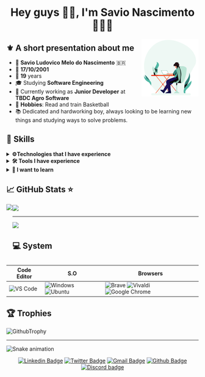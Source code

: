 <h1 align="center"> Hey guys 👋🏽, I'm Savio Nascimento  👨🏽‍💻  </h1>

<div align="right">

</div>

<img src="https://github.com/chandan-reddy-k/chandan-reddy-k/blob/master/assets/coding.gif" width="150" align="right" >

## ⚜️ A short presentation about me

- 🔭 **Savio Ludovico Melo do Nascimento** 🇧🇷
- 🎉 **17/10/2001**
- 🎂 **19** years
- 🎓 Studying **Software Engineering**
- 🌱 Currently working as **Junior Developer** at **TBDC Agro Software**
- 🏀 **Hobbies**: Read and train Basketball 
- 📚 Dedicated and hardworking boy, always looking to be learning new things and studying ways to solve problems.
<!-- 📝 [Curriculum Vitae]()-->

## 💼 Skills

<details>
<summary>
  <strong>⚙Technologies that I have experience</strong>
</summary>
<br>

![HTML5](https://img.shields.io/badge/HTML5-E34F26?style=flat&logo=html5&logoColor=white)
![CSS3](https://img.shields.io/badge/CSS3-1572B6?style=flat&logo=css3&logoColor=white)
![Markdown](https://img.shields.io/badge/Markdown-000000?style=flat&logo=markdown&logoColor=white)
![JavaScript](https://img.shields.io/badge/JavaScript-F7DF1E?style=flat&logo=javascript&logoColor=black)
![TypeScript](https://img.shields.io/badge/TypeScript-007ACC?style=flat&logo=typescript&logoColor=white)
![VueJS](https://img.shields.io/badge/Vue.js-35495E?style=flat&logo=vuedotjs&logoColor=4FC08D)
![NodeJS](https://img.shields.io/badge/Node.js-339933?style=flat&logo=nodedotjs&logoColor=white)
![Jest](https://img.shields.io/badge/-jest-%23C21325?style=flat&logo=jest&logoColor=white)
 
</details>

<details >
<summary>
  <strong>🛠 Tools I have experience</strong>
</summary>
<br>

![Git](https://img.shields.io/badge/Git-F05032?style=flat&logo=git&logoColor=white)
![GitHub](https://img.shields.io/badge/GitHub-100000?style=flat&logo=github&logoColor=white)
![Postman](https://img.shields.io/badge/Postman-FF6C37?style=flat&logo=Postman&logoColor=white)
![Azure](https://img.shields.io/badge/Azure_DevOps-0078D7?style=flat&logo=azure-devops&logoColor=white)
![Notion](https://img.shields.io/badge/Notion-%23000000.svg?style=flat&logo=notion&logoColor=white)
![Vercel](https://img.shields.io/badge/vercel-%23000000.svg?style=flat&logo=vercel&logoColor=white)
![Discord](https://img.shields.io/badge/Discord-7289DA?style=flat&logo=discord&logoColor=white)
![NPM](https://img.shields.io/badge/npm-CB3837?style=flat&logo=npm&logoColor=white)
![Yarn](https://img.shields.io/badge/Yarn-2C8EBB?style=flat&logo=yarn&logoColor=white)
</details>

<details >
<summary>
<strong>📝 I want to learn</strong>
</summary>
<br>

![React](https://img.shields.io/badge/React-20232A?style=flat&logo=react&logoColor=61DAFB)
![PHP](https://img.shields.io/badge/PHP-777BB4?style=flat&logo=php&logoColor=white)
![SQL](https://img.shields.io/badge/MySQL-00000F?style=flat&logo=mysql&logoColor=white)
![SASS](https://img.shields.io/badge/SASS-hotpink.svg?style=flat&logo=SASS&logoColor=white)
![Vuetify](https://img.shields.io/badge/Vuetify-1867C0?style=flat&logo=vuetify&logoColor=AEDDFF)
![MongoDB](https://img.shields.io/badge/MongoDB-4EA94B?style=flat&logo=mongodb&logoColor=white)
![Insomnia](https://img.shields.io/badge/Insomnia-5849be?style=flat&logo=Insomnia&logoColor=white)
![Bootstrap](https://img.shields.io/badge/Bootstrap-563D7C?style=flat&logo=bootstrap&logoColor=white)
![StyledComponents](https://img.shields.io/badge/styled--components-DB7093?style=flat&logo=styled-components&logoColor=white)
![MaterialUi](https://img.shields.io/badge/Material--UI-0081CB?style=flat&logo=material-ui&logoColor=white)
![NuxtJs](https://img.shields.io/badge/nuxt.js-00C58E?style=flat&logo=nuxtdotjs&logoColor=white)
![Bulma](https://img.shields.io/badge/Bulma-00D1B2.svg?style=flat&logo=Bulma&logoColor=white)
![NextJs](https://img.shields.io/badge/next.js-000000?style=flat&logo=nextdotjs&logoColor=white)
![Firebase](https://img.shields.io/badge/firebase-ffca28?style=flat&logo=firebase&logoColor=black)
![Strapi](https://img.shields.io/badge/strapi-2e7eea?style=flat&logo=strapi&logoColor=white)
![Webpack](https://img.shields.io/badge/webpack-%238DD6F9.svg?style=flat&logo=webpack&logoColor=black)
![Ionic](https://img.shields.io/badge/Ionic-3880FF?style=flat&logo=ionic&logoColor=white)
![Electron.js](https://img.shields.io/badge/Electron-191970?style=flat&logo=Electron&logoColor=white)
![ReactiveNative](https://img.shields.io/badge/React_Native-20232A?style=flat&logo=react&logoColor=61DAFB)
![Figma](https://img.shields.io/badge/-Figma-060606?style=flat&logo=Figma)
![Heroku](https://img.shields.io/badge/Heroku-430098?style=flat&logo=heroku&logoColor=white)
![Buefy](https://img.shields.io/badge/Buefy-7957D5?style=flat&logo=buefy&logoColor=48289E)
![Express.js](https://img.shields.io/badge/express.js-%23404d59.svg?style=flat&logo=express&logoColor=%2361DAFB)
![Netlify](https://img.shields.io/badge/netlify-%23000000.svg?style=flat&logo=netlify&logoColor=#00C7B7)
![Docker](https://img.shields.io/badge/docker-%230db7ed.svg?style=flat&logo=docker&logoColor=white)
![Babel](https://img.shields.io/badge/Babel-F9DC3e?style=flat&logo=babel&logoColor=black)
![Graphql](https://img.shields.io/badge/GraphQl-E10098?style=flat&logo=graphql&logoColor=white)

</details>

## &#x1f4c8; GitHub Stats ⭐

<a href="https://github.com/savionascimentodev">
  <img align="left"  height='160px' src="https://github-readme-stats.vercel.app/api?username=savionascimentodev&show_icons=true&theme=material-palenight"/>
</a>

<a href="https://github.com/savionascimentodev">
  <img align="center" height='160px' src="https://github-readme-stats.vercel.app/api/top-langs/?username=savionascimentodev&layout=compact&theme=material-palenight"/>
</a>

<!-- [![Top Langs](https://github-readme-stats.vercel.app/api/top-langs/?username=savionascimentodev&theme=gotham&langs_count=5)](https://github.com/savionascimentodev/github-readme-stats) -->

---

![](https://github-readme-streak-stats.herokuapp.com/?user=savionascimentodev&theme=material-palenight)


## 💻 System
| Code Editor  | S.O | Browsers
------------ | ------------ | ------------ 
|![VS Code](http://img.shields.io/badge/-VS%20Code-007ACC?style=flat-square&logo=visual-studio-code)|![Windows](http://img.shields.io/badge/-Windows-0078D6?style=flat-square&logo=windows&logoColor=ffffff) ![Ubuntu](https://img.shields.io/badge/Ubuntu-E95420?style=flat&logo=ubuntu&logoColor=white)| ![Brave](https://img.shields.io/badge/Brave-FB542B?style=flat&logo=Brave&logoColor=white) ![Vivaldi](https://img.shields.io/badge/Vivaldi-EF3939?style=flat&logo=Vivaldi&logoColor=white) ![Google Chrome](https://img.shields.io/badge/Google%20Chrome-4285F4?style=flat&logo=GoogleChrome&logoColor=white)



## 🏆 Trophies 

![GithubTrophy](https://github-profile-trophy.vercel.app/?username=savionascimentodev&theme=algolia)

<hr>

![Snake animation](https://github.com/savionascimentodev/savionascimentodev/blob/output/github-contribution-grid-snake.svg)


<div align="center">
  
[![Linkedin Badge](https://img.shields.io/badge/-SavioNascimento-blue?style=flat-square&logo=Linkedin&logoColor=white&link=https://www.linkedin.com/savio-nascimento)](https://www.linkedin.com/in/savio-nascimento/) 
[![Twitter Badge](https://img.shields.io/badge/@Nascimentoo-1ca0f1?style=flat&labelColor=1ca0f1&logo=twitter&logoColor=white&link=https://twitter.com/Nascimento_oo)](https://twitter.com/Nascimento_oo)
[![Gmail Badge](https://img.shields.io/badge/-savionascimento@gmail.com-c14438?style=flat&logo=Gmail&logoColor=white&link=gmail:savionascimentodev@gmail.com)](gmail:savionascimentodev@gmail.com)
[![Github Badge](https://img.shields.io/badge/SavioNascimento-24292e?style=flat&logo=Github&logoColor=white&link=https://github.com/savionascimentodev)](https://github.com/savionascimentodev)
[![Discord badge](https://img.shields.io/badge/-SNascimento%20%23%EF%B8%8F7636-7289DA?style=flat-square&logo=Discord&logoColor=white&link=https://discord.com)](https://discord.com)

<!--
[![Instagram Badge](https://img.shields.io/badge/-SavioNascimento-e4405f?style=flat-square&labelColor=f94877&logo=instagram&logoColor=white&link=https://https://www.instagram.com/savio_nascimento_/)](https://www.instagram.com/savio_nascimento_/) -->

</div>
  
<!--
[![GitHub](https://img.shields.io/static/v1?label=Overview&message=SavioNascimento&color=f8efd4&style=flat&logo=GitHub&link=https://github.com/savionascimentodev)](https://github.com/savionascimentodev)<br> -->

<div align="right">
 
</div>
